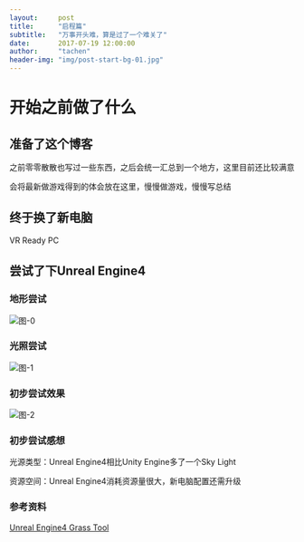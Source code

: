 ```yaml
---
layout:     post
title:      "启程篇"
subtitle:   "万事开头难，算是过了一个难关了"
date:       2017-07-19 12:00:00
author:     "tachen"
header-img: "img/post-start-bg-01.jpg"
---
```


<h1>开始之前做了什么</h1>

<h2 class="section-heading">准备了这个博客</h2>

<p>之前零零散散也写过一些东西，之后会统一汇总到一个地方，这里目前还比较满意</p>

<p>会将最新做游戏得到的体会放在这里，慢慢做游戏，慢慢写总结</p>

<p></p>

<h2 class="section-heading">终于换了新电脑</h2>
<p>VR Ready PC</p>

<h2 class="section-heading">尝试了下Unreal Engine4</h2>
<h3 class="section-heading">地形尝试</h3>
<img src="{{ site.baseurl }}/img/post-start-bg-00.jpg" alt="图-0">

<h3 class="section-heading">光照尝试</h3>
<img src="{{ site.baseurl }}/img/post-start-bg-03.jpg" alt="图-1">

<h3 class="section-heading">初步尝试效果</h3>
<img src="{{ site.baseurl }}/img/post-start-bg-02.jpg" alt="图-2">

<h3 class="section-heading">初步尝试感想</h3>
<p>光源类型：Unreal Engine4相比Unity Engine多了一个Sky Light</p>
<p>资源空间：Unreal Engine4消耗资源量很大，新电脑配置还需升级</p>

<h3 class="section-heading">参考资料</h3>
<a href="https://docs.unrealengine.com/latest/INT/Engine/OpenWorldTools/Grass/QuickStart/index.html" target="_blank">Unreal Engine4 Grass Tool</a>






